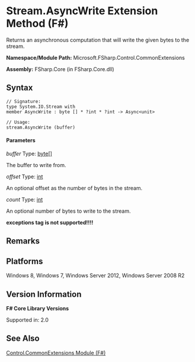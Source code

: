 # Stream.AsyncWrite Extension Method (F#)

Returns an asynchronous computation that will write the given bytes to the stream.

**Namespace/Module Path:** Microsoft.FSharp.Control.CommonExtensions

**Assembly:** FSharp.Core (in FSharp.Core.dll)


## Syntax

```
// Signature:
type System.IO.Stream with
member AsyncWrite : byte [] * ?int * ?int -> Async<unit>

// Usage:
stream.AsyncWrite (buffer)
```

#### Parameters
*buffer*
Type: [byte](http://msdn.microsoft.com/en-us/library/17a98430-283a-4ff6-a475-e6999577179d)[[]](http://msdn.microsoft.com/en-us/library/def20292-9aae-4596-9275-b94e594f8493)


The buffer to write from.


*offset*
Type: [int](http://msdn.microsoft.com/en-us/library/025d5455-3622-4ea5-9573-3ecbd4ee1375)


An optional offset as the number of bytes in the stream.


*count*
Type: [int](http://msdn.microsoft.com/en-us/library/025d5455-3622-4ea5-9573-3ecbd4ee1375)


An optional number of bytes to write to the stream.



**exceptions tag is not supported!!!!**

## Remarks

## Platforms
Windows 8, Windows 7, Windows Server 2012, Windows Server 2008 R2


## Version Information
**F# Core Library Versions**

Supported in: 2.0




## See Also
[Control.CommonExtensions Module &#40;F&#35;&#41;](Control.CommonExtensions+Module+%28FSharp%29.md)

